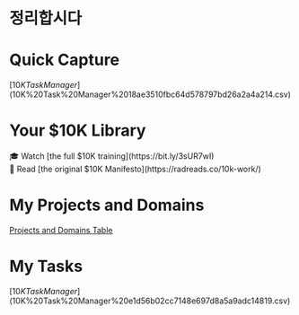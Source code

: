 # 정리합시다

# Quick Capture

[$10K Task Manager](%E1%84%8C%E1%85%A5%E1%86%BC%E1%84%85%E1%85%B5%E1%84%92%E1%85%A1%E1%86%B8%E1%84%89%E1%85%B5%E1%84%83%E1%85%A1%20fe41442302574c15bd2d5e1f60a807a1/$10K%20Task%20Manager%2018ae3510fbc64d578797bd26a2a4a214.csv)

# Your $10K Library

<aside>
🎓 Watch [the full $10K training](https://bit.ly/3sUR7wI)

</aside>

<aside>
📜 Read [the original $10K Manifesto](https://radreads.co/10k-work/)

</aside>

# My Projects and Domains

[Projects and Domains Table](%E1%84%8C%E1%85%A5%E1%86%BC%E1%84%85%E1%85%B5%E1%84%92%E1%85%A1%E1%86%B8%E1%84%89%E1%85%B5%E1%84%83%E1%85%A1%20fe41442302574c15bd2d5e1f60a807a1/Projects%20and%20Domains%20Table%20aa921663acb044e4be8852e22d66a8b9.csv)

# My Tasks

[$10K Task Manager](%E1%84%8C%E1%85%A5%E1%86%BC%E1%84%85%E1%85%B5%E1%84%92%E1%85%A1%E1%86%B8%E1%84%89%E1%85%B5%E1%84%83%E1%85%A1%20fe41442302574c15bd2d5e1f60a807a1/$10K%20Task%20Manager%20e1d56b02cc7148e697d8a5a9adc14819.csv)